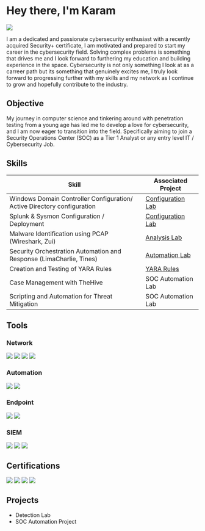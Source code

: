 # Hey there, I'm Karam
<a href="https://www.linkedin.com/in/karam-kamal-b38b61324/"><img src="https://img.shields.io/badge/-LinkedIn-0072b1?&style=for-the-badge&logo=linkedin&logoColor=white" /></a>

I am a dedicated and passionate cybersecurity enthusiast with a recently acquired Security+ certificate, I am motivated and prepared to start my career in the cybersecurity field. Solving complex problems is something that drives me and I look forward to furthering my education and building experience in the space. Cybersecurity is not only something I look at as a carreer path but its something that genuinely excites me, I truly look forward to progressing further with my skills and my network as I continue to grow and hopefully contribute to the industry. 

## Objective

My journey in computer science and tinkering around with penetration testing from a young age has led me to develop a love for cybersecurity, and I am now eager to transition into the field. Specifically aiming to join a Security Operations Center (SOC) as a Tier 1 Analyst or any entry level IT / Cybersecurity Job.

## Skills

| Skill                                         | Associated Project         |
|-----------------------------------------------|----------------------------|
| Windows Domain Controller Configuration/ Active Directory configuration          | <a href="https://github.com/karamkamal1/Domain_Controller-Active-Directory_Configuration_Lab.md">Configuration Lab</a>|
| Splunk & Sysmon Configuration / Deployment         | <a href="https://github.com/karamkamal1/Splunk_Configuration_and_Attack_Log_Analysis">Configuration Lab</a>|
| Malware Identification using PCAP (Wireshark, Zui)         | <a href="https://github.com/karamkamal1/Wireshark_Network_Malware_Analysis">Analysis Lab</a>|
| Security Orchestration Automation and Response (LimaCharlie, Tines)         | <a href="https://github.com/karamkamal1/SOAR_EDR_Lab">Automation Lab</a>|
| Creation and Testing of YARA Rules      |<a href="https://github.com/karamkamal1/SOAR_EDR_Lab">YARA Rules</a>|
| Case Management with TheHive                  | SOC Automation Lab|
| Scripting and Automation for Threat Mitigation | SOC Automation Lab|

## Tools


### Network
<div>
    <img src="https://img.shields.io/badge/-Wireshark-1679A7?&style=for-the-badge&logo=Wireshark&logoColor=white" />
    <img src="https://img.shields.io/badge/-Suricata-EF3B2D?&style=for-the-badge&logo=Suricata&logoColor=white" />
    <img src="https://img.shields.io/badge/-Zeek-777BB4?&style=for-the-badge&logo=Zeek&logoColor=white" />
    <img src="https://img.shields.io/badge/-Zed%20User%20Interface-FF7F50?style=for-the-badge&logo=Zed&logoColor=white" />

</div>

### Automation
<div>
    <img src="https://img.shields.io/badge/-Lima%20Charlie-gray?&style=for-the-badge&logo=Lima-Charlie&logoColor=blue" />
    <img src="https://img.shields.io/badge/-Tines-purple?&style=for-the-badge&logo=Tines&logoColor=white" />


</div>

### Endpoint
<div>
    <img src="https://img.shields.io/badge/-Microsoft_Defender_for_Endpoint-00A4EF?&style=for-the-badge&logo=Microsoft&logoColor=white" />
    <img src="https://img.shields.io/badge/-Velociraptor-4B275F?&style=for-the-badge&logo=Velociraptor&logoColor=white" />
</div>

### SIEM
<div>
    <img src="https://img.shields.io/badge/-Microsoft_Sentinel-0078D4?&style=for-the-badge&logo=Microsoft&logoColor=white" />
    <img src="https://img.shields.io/badge/-Splunk-000000?&style=for-the-badge&logo=Splunk&logoColor=white" />
    <img src="https://img.shields.io/badge/-Elastic-005571?&style=for-the-badge&logo=Elastic&logoColor=white" />
</div>

## Certifications

<div>
<img src="https://img.shields.io/badge/-Security%2B-FF0000?&style=for-the-badge&logo=CompTIA&logoColor=white" />
<img src="https://img.shields.io/badge/-Google%20Cybersecurity%20Certificate-4285F4?style=for-the-badge&logo=Google&logoColor=white" />
<img src="https://img.shields.io/badge/-Splunk%20101-000000?style=for-the-badge&logo=Splunk&logoColor=white" />
<img src="https://img.shields.io/badge/-Splunk%20102-000000?style=for-the-badge&logo=Splunk&logoColor=white" />


</div>

## Projects
- Detection Lab
- SOC Automation Project
